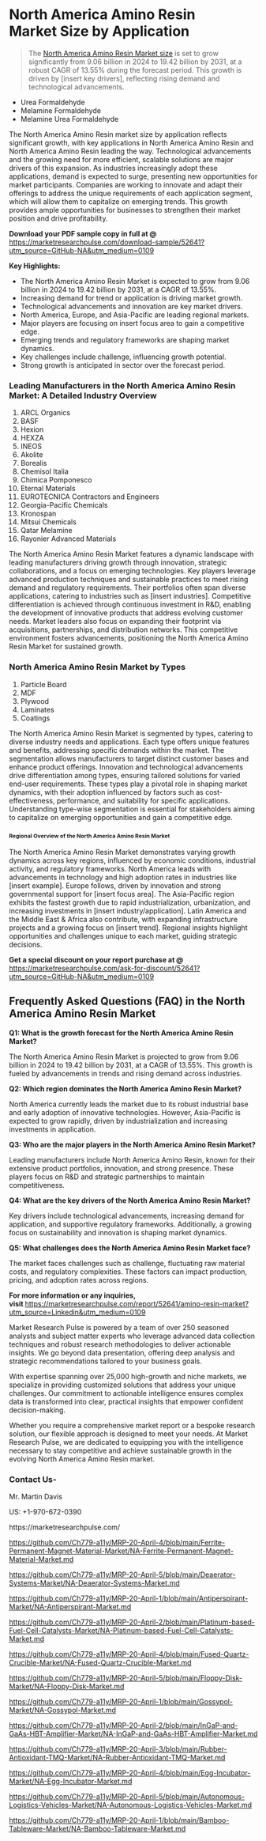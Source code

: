 <h1>North America Amino Resin Market&nbsp;Size by Application</h1><blockquote><p>The <a href="https://marketresearchpulse.com/download-sample/52641?utm_source=GitHub-NA&amp;utm_medium=0109">North America Amino Resin Market size</a> is set to grow significantly from 9.06 billion in 2024 to 19.42 billion by 2031, at a robust CAGR of 13.55% during the forecast period. This growth is driven by [insert key drivers], reflecting rising demand and technological advancements.</p></blockquote><ul><li>Urea Formaldehyde<li> Melamine Formaldehyde<li> Melamine Urea Formaldehyde</li></ul><p>The North America Amino Resin market size by application reflects significant growth, with key applications in North America Amino Resin and North America Amino Resin leading the way. Technological advancements and the growing need for more efficient, scalable solutions are major drivers of this expansion. As industries increasingly adopt these applications, demand is expected to surge, presenting new opportunities for market participants. Companies are working to innovate and adapt their offerings to address the unique requirements of each application segment, which will allow them to capitalize on emerging trends. This growth provides ample opportunities for businesses to strengthen their market position and drive profitability.</p><p><strong>Download your PDF sample copy in full at @ </strong><a href="https://marketresearchpulse.com/download-sample/52641?utm_source=GitHub-NA&amp;utm_medium=0109">https://marketresearchpulse.com/download-sample/52641?utm_source=GitHub-NA&amp;utm_medium=0109</a></p><p><strong>Key Highlights: </strong></p><ul><li>The North America Amino Resin Market is expected to grow from 9.06 billion in 2024 to 19.42 billion by 2031, at a CAGR of 13.55%.</li><li>Increasing demand for trend or application is driving market growth.</li><li>Technological advancements and innovation are key market drivers.</li><li>North America, Europe, and Asia-Pacific are leading regional markets.</li><li>Major players are focusing on insert focus area to gain a competitive edge.</li><li>Emerging trends and regulatory frameworks are shaping market dynamics.</li><li>Key challenges include challenge, influencing growth potential.</li><li>Strong growth is anticipated in sector over the forecast period.</li></ul><h3>Leading Manufacturers in the North America Amino Resin Market: A Detailed Industry Overview</h3><ol><li>ARCL Organics</li><li>BASF</li><li>Hexion</li><li>HEXZA</li><li>INEOS</li><li>Akolite</li><li>Borealis</li><li>Chemisol Italia</li><li>Chimica Pomponesco</li><li>Eternal Materials</li><li>EUROTECNICA Contractors and Engineers</li><li>Georgia-Pacific Chemicals</li><li>Kronospan</li><li>Mitsui Chemicals</li><li>Qatar Melamine</li><li>Rayonier Advanced Materials</li></ol><div class="flex max-w-full flex-col flex-grow"><div class="min-h-8 text-message flex w-full flex-col items-end gap-2 whitespace-normal break-words [.text-message+&amp;]:mt-5" dir="auto" data-message-author-role="assistant" data-message-id="fd8432e4-4910-450d-b182-61b7bfb0a01f" data-message-model-slug="gpt-4o"><div class="flex w-full flex-col gap-1 empty:hidden first:pt-[3px]"><div class="markdown prose w-full break-words dark:prose-invert light"><p>The North America Amino Resin Market features a dynamic landscape with leading manufacturers driving growth through innovation, strategic collaborations, and a focus on emerging technologies. Key players leverage advanced production techniques and sustainable practices to meet rising demand and regulatory requirements. Their portfolios often span diverse applications, catering to industries such as [insert industries]. Competitive differentiation is achieved through continuous investment in R&amp;D, enabling the development of innovative products that address evolving customer needs. Market leaders also focus on expanding their footprint via acquisitions, partnerships, and distribution networks. This competitive environment fosters advancements, positioning the North America Amino Resin Market for sustained growth.</p></div></div></div></div><h3>North America Amino Resin Market by Types</h3><ol><li>Particle Board<li> MDF<li> Plywood<li> Laminates<li> Coatings</li></ol><div class="flex max-w-full flex-col flex-grow"><div class="min-h-8 text-message flex w-full flex-col items-end gap-2 whitespace-normal break-words [.text-message+&amp;]:mt-5" dir="auto" data-message-author-role="assistant" data-message-id="084470be-0bb7-4664-bddf-5156b4f41249" data-message-model-slug="gpt-4o-mini"><div class="flex w-full flex-col gap-1 empty:hidden first:pt-[3px]"><div class="markdown prose w-full break-words dark:prose-invert light"><p>The North America Amino Resin Market is segmented by types, catering to diverse industry needs and applications. Each type offers unique features and benefits, addressing specific demands within the market. The segmentation allows manufacturers to target distinct customer bases and enhance product offerings. Innovation and technological advancements drive differentiation among types, ensuring tailored solutions for varied end-user requirements. These types play a pivotal role in shaping market dynamics, with their adoption influenced by factors such as cost-effectiveness, performance, and suitability for specific applications. Understanding type-wise segmentation is essential for stakeholders aiming to capitalize on emerging opportunities and gain a competitive edge.</p></div></div></div></div><h3><span style="font-size: 11px;">Regional Overview of the North America Amino Resin Market</span></h3><div class="flex max-w-full flex-col flex-grow"><div class="min-h-8 text-message flex w-full flex-col items-end gap-2 whitespace-normal break-words [.text-message+&amp;]:mt-5" dir="auto" data-message-author-role="assistant" data-message-id="e9038762-ce64-4e30-91c9-9bd413514231" data-message-model-slug="gpt-4o-mini"><div class="flex w-full flex-col gap-1 empty:hidden first:pt-[3px]"><div class="markdown prose w-full break-words dark:prose-invert light"><p>The North America Amino Resin Market demonstrates varying growth dynamics across key regions, influenced by economic conditions, industrial activity, and regulatory frameworks. North America leads with advancements in technology and high adoption rates in industries like [insert example]. Europe follows, driven by innovation and strong governmental support for [insert focus area]. The Asia-Pacific region exhibits the fastest growth due to rapid industrialization, urbanization, and increasing investments in [insert industry/application]. Latin America and the Middle East &amp; Africa also contribute, with expanding infrastructure projects and a growing focus on [insert trend]. Regional insights highlight opportunities and challenges unique to each market, guiding strategic decisions.</p></div></div></div></div><p><strong>Get a special discount on your report purchase at @ </strong><a href="https://marketresearchpulse.com/ask-for-discount/52641?utm_source=GitHub-NA&amp;utm_medium=0109">https://marketresearchpulse.com/ask-for-discount/52641?utm_source=GitHub-NA&amp;utm_medium=0109</a></p><h2>Frequently Asked Questions (FAQ) in the North America Amino Resin Market</h2><p><strong>Q1: What is the growth forecast for the North America Amino Resin Market?</strong></p><p>The North America Amino Resin Market is projected to grow from 9.06 billion in 2024 to 19.42 billion by 2031, at a CAGR of 13.55%. This growth is fueled by advancements in trends and rising demand across industries.</p><p><strong>Q2: Which region dominates the North America Amino Resin Market?</strong></p><p>North America currently leads the market due to its robust industrial base and early adoption of innovative technologies. However, Asia-Pacific is expected to grow rapidly, driven by industrialization and increasing investments in application.</p><p><strong>Q3: Who are the major players in the North America Amino Resin Market?</strong></p><p>Leading manufacturers include North America Amino Resin, known for their extensive product portfolios, innovation, and strong presence. These players focus on R&amp;D and strategic partnerships to maintain competitiveness.</p><p><strong>Q4: What are the key drivers of the North America Amino Resin Market?</strong></p><p>Key drivers include technological advancements, increasing demand for application, and supportive regulatory frameworks. Additionally, a growing focus on sustainability and innovation is shaping market dynamics.</p><p><strong>Q5: What challenges does the North America Amino Resin Market face?</strong></p><p>The market faces challenges such as challenge, fluctuating raw material costs, and regulatory complexities. These factors can impact production, pricing, and adoption rates across regions.</p><p><strong>For more information or any inquiries, visit&nbsp;</strong><a href="https://marketresearchpulse.com/report/52641/amino-resin-market?utm_source=Linkedin&utm_medium=0109">https://marketresearchpulse.com/report/52641/amino-resin-market?utm_source=Linkedin&utm_medium=0109</a></p><p>Market Research Pulse is powered by a team of over 250 seasoned analysts and subject matter experts who leverage advanced data collection techniques and robust research methodologies to deliver actionable insights. We go beyond data presentation, offering deep analysis and strategic recommendations tailored to your business goals.</p><p>With expertise spanning over 25,000 high-growth and niche markets, we specialize in providing customized solutions that address your unique challenges. Our commitment to actionable intelligence ensures complex data is transformed into clear, practical insights that empower confident decision-making.</p><p>Whether you require a comprehensive market report or a bespoke research solution, our flexible approach is designed to meet your needs. At Market Research Pulse, we are dedicated to equipping you with the intelligence necessary to stay competitive and achieve sustainable growth in the evolving North America Amino Resin market.</p><h3><strong>Contact Us-</strong></h3><p>Mr. Martin Davis</p><p>US: +1-970-672-0390</p><p>https://marketresearchpulse.com/</p><p><a href="https://github.com/Ch779-a11y/MRP-20-April-4/blob/main/Ferrite-Permanent-Magnet-Material-Market/NA-Ferrite-Permanent-Magnet-Material-Market.md">https://github.com/Ch779-a11y/MRP-20-April-4/blob/main/Ferrite-Permanent-Magnet-Material-Market/NA-Ferrite-Permanent-Magnet-Material-Market.md</a></p><p><a href="https://github.com/Ch779-a11y/MRP-20-April-5/blob/main/Deaerator-Systems-Market/NA-Deaerator-Systems-Market.md">https://github.com/Ch779-a11y/MRP-20-April-5/blob/main/Deaerator-Systems-Market/NA-Deaerator-Systems-Market.md</a></p><p><a href="https://github.com/Ch779-a11y/MRP-20-April-1/blob/main/Antiperspirant-Market/NA-Antiperspirant-Market.md">https://github.com/Ch779-a11y/MRP-20-April-1/blob/main/Antiperspirant-Market/NA-Antiperspirant-Market.md</a></p><p><a href="https://github.com/Ch779-a11y/MRP-20-April-2/blob/main/Platinum-based-Fuel-Cell-Catalysts-Market/NA-Platinum-based-Fuel-Cell-Catalysts-Market.md">https://github.com/Ch779-a11y/MRP-20-April-2/blob/main/Platinum-based-Fuel-Cell-Catalysts-Market/NA-Platinum-based-Fuel-Cell-Catalysts-Market.md</a></p><p><a href="https://github.com/Ch779-a11y/MRP-20-April-4/blob/main/Fused-Quartz-Crucible-Market/NA-Fused-Quartz-Crucible-Market.md">https://github.com/Ch779-a11y/MRP-20-April-4/blob/main/Fused-Quartz-Crucible-Market/NA-Fused-Quartz-Crucible-Market.md</a></p><p><a href="https://github.com/Ch779-a11y/MRP-20-April-5/blob/main/Floppy-Disk-Market/NA-Floppy-Disk-Market.md">https://github.com/Ch779-a11y/MRP-20-April-5/blob/main/Floppy-Disk-Market/NA-Floppy-Disk-Market.md</a></p><p><a href="https://github.com/Ch779-a11y/MRP-20-April-1/blob/main/Gossypol-Market/NA-Gossypol-Market.md">https://github.com/Ch779-a11y/MRP-20-April-1/blob/main/Gossypol-Market/NA-Gossypol-Market.md</a></p><p><a href="https://github.com/Ch779-a11y/MRP-20-April-2/blob/main/InGaP-and-GaAs-HBT-Amplifier-Market/NA-InGaP-and-GaAs-HBT-Amplifier-Market.md">https://github.com/Ch779-a11y/MRP-20-April-2/blob/main/InGaP-and-GaAs-HBT-Amplifier-Market/NA-InGaP-and-GaAs-HBT-Amplifier-Market.md</a></p><p><a href="https://github.com/Ch779-a11y/MRP-20-April-3/blob/main/Rubber-Antioxidant-TMQ-Market/NA-Rubber-Antioxidant-TMQ-Market.md">https://github.com/Ch779-a11y/MRP-20-April-3/blob/main/Rubber-Antioxidant-TMQ-Market/NA-Rubber-Antioxidant-TMQ-Market.md</a></p><p><a href="https://github.com/Ch779-a11y/MRP-20-April-4/blob/main/Egg-Incubator-Market/NA-Egg-Incubator-Market.md">https://github.com/Ch779-a11y/MRP-20-April-4/blob/main/Egg-Incubator-Market/NA-Egg-Incubator-Market.md</a></p><p><a href="https://github.com/Ch779-a11y/MRP-20-April-5/blob/main/Autonomous-Logistics-Vehicles-Market/NA-Autonomous-Logistics-Vehicles-Market.md">https://github.com/Ch779-a11y/MRP-20-April-5/blob/main/Autonomous-Logistics-Vehicles-Market/NA-Autonomous-Logistics-Vehicles-Market.md</a></p><p><a href="https://github.com/Ch779-a11y/MRP-20-April-1/blob/main/Bamboo-Tableware-Market/NA-Bamboo-Tableware-Market.md">https://github.com/Ch779-a11y/MRP-20-April-1/blob/main/Bamboo-Tableware-Market/NA-Bamboo-Tableware-Market.md</a></p>

